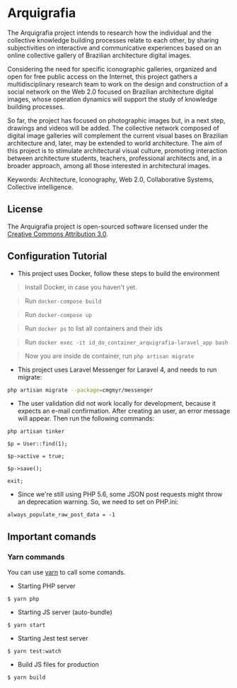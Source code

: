 # Arquigrafia

The Arquigrafia project intends to research how the individual and the collective
knowledge building processes relate to each other, by sharing subjectivities on interactive and communicative experiences based on an online collective gallery of Brazilian architecture digital images. 

Considering the need for specific iconographic galleries, organized and open for free public access on the Internet, this project gathers a multidisciplinary research team to work on the design and construction of a social network on the Web 2.0 focused on Brazilian architecture digital images, whose operation dynamics will support the study of knowledge building processes. 

So far, the project has focused on photographic images but, in a next step, drawings and
videos will be added. The collective network composed of digital image galleries will complement the current visual bases on Brazilian architecture and, later, may be extended to world architecture. The aim of this project is to stimulate architectural visual culture, promoting interaction between architecture students, teachers,
professional architects and, in a broader approach, among all those interested in architectural images.

Keywords: Architecture, Iconography, Web 2.0, Collaborative Systems, Collective intelligence.

## License

The Arquigrafia project is open-sourced software licensed under the [Creative Commons Attribution 3.0](http://creativecommons.org/licenses/by/3.0/deed.pt_BR).

## Configuration Tutorial

- This project uses Docker, follow these steps to build the environment

> Install Docker, in case you haven't yet.

> Run ```docker-compose build```

> Run ```docker-compose up```

> Run ```docker ps``` to list all containers and their ids

> Run ```docker exec -it id_do_container_arquigrafia-laravel_app bash```

> Now you are inside de container, run ```php artisan migrate```

- This project uses Laravel Messenger for Laravel 4, and needs to run migrate:

```bash
php artisan migrate --package=cmgmyr/messenger
```

- The user validation did not work locally for development, because it expects an e-mail confirmation. After creating an user, an error message will appear. Then run the following commands:

```php artisan tinker```

```$p = User::find(1);```

```$p->active = true;```

```$p->save();```

```exit;```

- Since we're still using PHP 5.6, some JSON post requests might throw an deprecation warning. So, we need to set on PHP.ini:

```
always_populate_raw_post_data = -1
```

## Important comands

### Yarn commands
You can use [yarn](https://yarnpkg.com/en/) to call some comands.

- Starting PHP server

```
$ yarn php
```

- Starting JS server (auto-bundle)

```
$ yarn start
```

- Starting Jest test server

```
$ yarn test:watch
```

- Build JS files for production

```
$ yarn build
```
